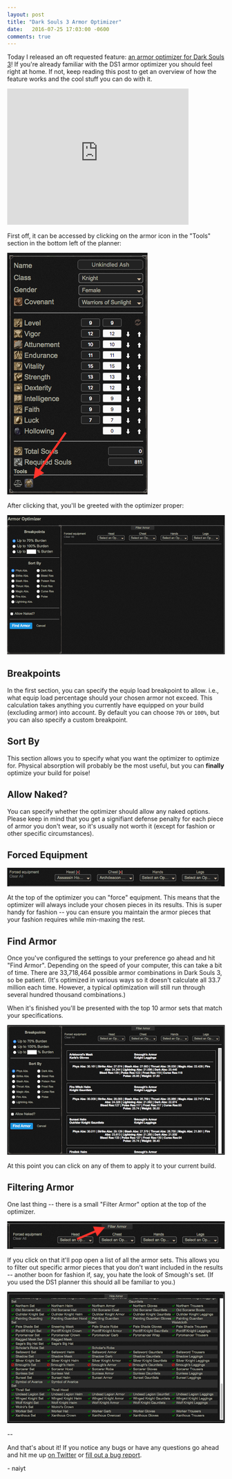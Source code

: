 ```yaml
---
layout: post
title: "Dark Souls 3 Armor Optimizer"
date:   2016-07-25 17:03:00 -0600
comments: true
---
```


Today I released an oft requested feature: [an armor optimizer for Dark Souls 3](https://mugenmonkey.com/darksouls3)! If you're already familiar with the DS1 armor optimizer you should feel right at home. If not, keep reading this post to get an overview of how the feature works and the cool stuff you can do with it.

<iframe width="420" height="315" src="https://www.youtube.com/embed/dUr168SIgG4" frameborder="0" allowfullscreen></iframe>

First off, it can be accessed by clicking on the armor icon in the "Tools" section in the bottom left of the planner:

![Armor Optimizer Location](/assets/optimizer-location.png)

After clicking that, you'll be greeted with the optimizer proper:

![Optimizer](/assets/armor-optimizer.png)

## Breakpoints

In the first section, you can specify the equip load breakpoint to allow. i.e., what equip load percentage should your chosen armor not exceed. This calculation takes anything you currently have equipped on your build (excluding armor) into account. By default you can choose `70%` or `100%`, but you can also specify a custom breakpoint.

## Sort By

This section allows you to specify what you want the optimizer to optimize for. Physical absorption will probably be the most useful, but you can **finally** optimize your build for poise!

## Allow Naked?

You can specify whether the optimizer should allow any naked options. Please keep in mind that you get a signifiant defense penalty for each piece of armor you don't wear, so it's usually not worth it (except for fashion or other specific circumstances).

## Forced Equipment

![Forced equipment](/assets/forced-equipment.png)

At the top of the optimizer you can "force" equipment. This means that the optimizer will always include your chosen pieces in its results. This is super handy for fashion -- you can ensure you maintain the armor pieces that your fashion requires while min-maxing the rest.

## Find Armor

Once you've configured the settings to your preference go ahead and hit "Find Armor". Depending on the speed of your computer, this can take a bit of time. There are 33,718,464 possible armor combinations in Dark Souls 3, so be patient. (It's optimized in various ways so it doesn't calculate all 33.7 million each time. However, a typical optimization will still run through several hundred thousand combinations.)

When it's finished you'll be presented with the top 10 armor sets that match your specifications.

![Finished](/assets/finished-optimization.png)

At this point you can click on any of them to apply it to your current build.

## Filtering Armor

One last thing -- there is a small "Filter Armor" option at the top of the optimizer.

![Filter Button](/assets/filter-button.png)

If you click on that it'll pop open a list of all the armor sets. This allows you to filter out specific armor pieces that you don't want included in the results -- another boon for fashion if, say, you hate the look of Smough's set. (If you used the DS1 planner this should all be familiar to you.)

![Armor List](/assets/armor-list.png)

--

And that's about it! If you notice any bugs or have any questions go ahead and hit me up [on Twitter](https://twitter.com/mugenmonkey) or [fill out a bug report](http://goo.gl/forms/bLUkmMau5U).

\- naiyt

